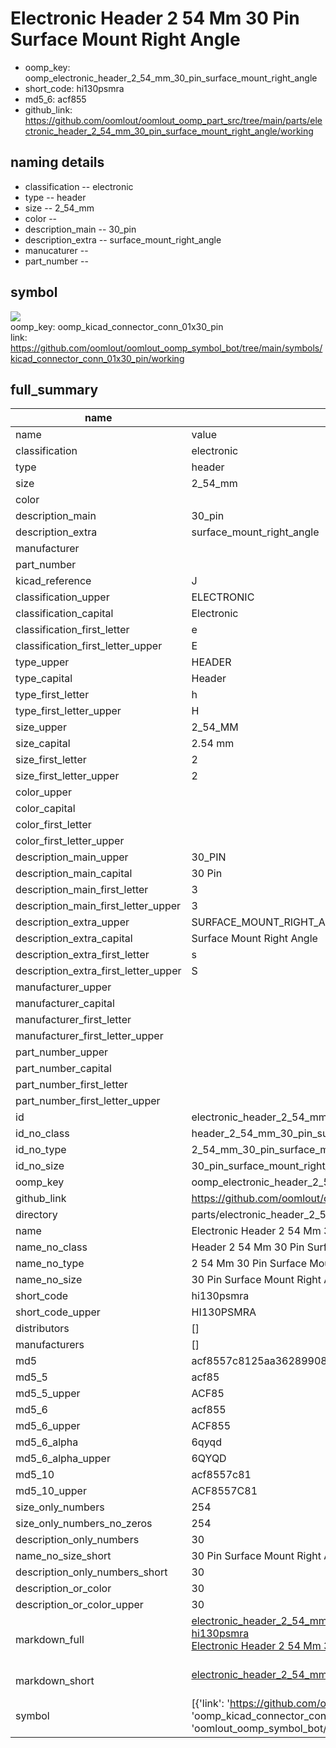 # Electronic Header 2 54 Mm 30 Pin Surface Mount Right Angle

  
* oomp_key: oomp_electronic_header_2_54_mm_30_pin_surface_mount_right_angle 
* short_code: hi130psmra
* md5_6: acf855  
* github_link: https://github.com/oomlout/oomlout_oomp_part_src/tree/main/parts/electronic_header_2_54_mm_30_pin_surface_mount_right_angle/working  
## naming details
* classification -- electronic
* type -- header
* size -- 2_54_mm
* color -- 
* description_main -- 30_pin
* description_extra -- surface_mount_right_angle
* manucaturer -- 
* part_number -- 



## symbol

![](symbol/{index}}/working/working_600.png)  
oomp_key: oomp_kicad_connector_conn_01x30_pin  
link: https://github.com/oomlout/oomlout_oomp_symbol_bot/tree/main/symbols/kicad_connector_conn_01x30_pin/working  


## full_summary
| name | value | 
| --- | --- | 
| name | value | 
| classification | electronic | 
| type | header | 
| size | 2_54_mm | 
| color |  | 
| description_main | 30_pin | 
| description_extra | surface_mount_right_angle | 
| manufacturer |  | 
| part_number |  | 
| kicad_reference | J | 
| classification_upper | ELECTRONIC | 
| classification_capital | Electronic | 
| classification_first_letter | e | 
| classification_first_letter_upper | E | 
| type_upper | HEADER | 
| type_capital | Header | 
| type_first_letter | h | 
| type_first_letter_upper | H | 
| size_upper | 2_54_MM | 
| size_capital | 2.54 mm | 
| size_first_letter | 2 | 
| size_first_letter_upper | 2 | 
| color_upper |  | 
| color_capital |  | 
| color_first_letter |  | 
| color_first_letter_upper |  | 
| description_main_upper | 30_PIN | 
| description_main_capital | 30 Pin | 
| description_main_first_letter | 3 | 
| description_main_first_letter_upper | 3 | 
| description_extra_upper | SURFACE_MOUNT_RIGHT_ANGLE | 
| description_extra_capital | Surface Mount Right Angle | 
| description_extra_first_letter | s | 
| description_extra_first_letter_upper | S | 
| manufacturer_upper |  | 
| manufacturer_capital |  | 
| manufacturer_first_letter |  | 
| manufacturer_first_letter_upper |  | 
| part_number_upper |  | 
| part_number_capital |  | 
| part_number_first_letter |  | 
| part_number_first_letter_upper |  | 
| id | electronic_header_2_54_mm_30_pin_surface_mount_right_angle | 
| id_no_class | header_2_54_mm_30_pin_surface_mount_right_angle | 
| id_no_type | 2_54_mm_30_pin_surface_mount_right_angle | 
| id_no_size | 30_pin_surface_mount_right_angle | 
| oomp_key | oomp_electronic_header_2_54_mm_30_pin_surface_mount_right_angle | 
| github_link | https://github.com/oomlout/oomlout_oomp_part_src/tree/main/parts/electronic_header_2_54_mm_30_pin_surface_mount_right_angle/working | 
| directory | parts/electronic_header_2_54_mm_30_pin_surface_mount_right_angle | 
| name | Electronic Header 2 54 Mm 30 Pin Surface Mount Right Angle | 
| name_no_class | Header 2 54 Mm 30 Pin Surface Mount Right Angle | 
| name_no_type | 2 54 Mm 30 Pin Surface Mount Right Angle | 
| name_no_size | 30 Pin Surface Mount Right Angle | 
| short_code | hi130psmra | 
| short_code_upper | HI130PSMRA | 
| distributors | [] | 
| manufacturers | [] | 
| md5 | acf8557c8125aa362899087e1394bded | 
| md5_5 | acf85 | 
| md5_5_upper | ACF85 | 
| md5_6 | acf855 | 
| md5_6_upper | ACF855 | 
| md5_6_alpha | 6qyqd | 
| md5_6_alpha_upper | 6QYQD | 
| md5_10 | acf8557c81 | 
| md5_10_upper | ACF8557C81 | 
| size_only_numbers | 254 | 
| size_only_numbers_no_zeros | 254 | 
| description_only_numbers | 30 | 
| name_no_size_short | 30 Pin Surface Mount Right Angle | 
| description_only_numbers_short | 30 | 
| description_or_color | 30 | 
| description_or_color_upper | 30 | 
| markdown_full | [electronic_header_2_54_mm_30_pin_surface_mount_right_angle](https://github.com/oomlout/oomlout_oomp_part_src/tree/main/parts/electronic_header_2_54_mm_30_pin_surface_mount_right_angle/working)<br>[hi130psmra](https://github.com/oomlout/oomlout_oomp_part_src/tree/main/parts/electronic_header_2_54_mm_30_pin_surface_mount_right_angle/working)<br>[Electronic Header 2 54 Mm 30 Pin Surface Mount Right Angle](https://github.com/oomlout/oomlout_oomp_part_src/tree/main/parts/electronic_header_2_54_mm_30_pin_surface_mount_right_angle/working)<br><br> | 
| markdown_short | [electronic_header_2_54_mm_30_pin_surface_mount_right_angle](https://github.com/oomlout/oomlout_oomp_part_src/tree/main/parts/electronic_header_2_54_mm_30_pin_surface_mount_right_angle/working)<br><br> | 
| symbol | [{'link': 'https://github.com/oomlout/oomlout_oomp_symbol_bot/tree/main/symbols/kicad_connector_conn_01x30_pin', 'oomp_key': 'oomp_kicad_connector_conn_01x30_pin', 'directory': 'oomlout_oomp_symbol_bot/symbols/kicad_connector_conn_01x30_pin//working/working.kicad_sym', 'index': 0}] | 

